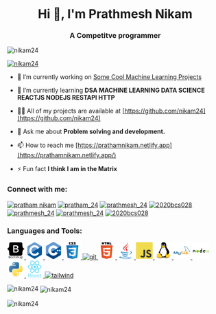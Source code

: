 <h1 align="center">Hi 👋, I'm Prathmesh Nikam</h1>
<h3 align="center">A Competitve programmer</h3>

<p align="left"> <img src="https://komarev.com/ghpvc/?username=nikam24&label=Profile%20views&color=0e75b6&style=flat" alt="nikam24" /> </p>

<p align="left"> <a href="https://github.com/ryo-ma/github-profile-trophy"><img src="https://github-profile-trophy.vercel.app/?username=nikam24" alt="nikam24" /></a> </p>

- 🔭 I’m currently working on [Some Cool Machine Learning Projects](https://github.com/nikam24/File-Compressor-Using-Huffman-Encoding/tree/main/Huffman%20File%20Compression%20Project)

- 🌱 I’m currently learning **DSA MACHINE LEARNING DATA SCIENCE REACTJS NODEJS RESTAPI HTTP**

- 👨‍💻 All of my projects are available at [https://github.com/nikam24](https://github.com/nikam24)

- 💬 Ask me about **Problem solving and development.**

- 📫 How to reach me [https://prathamnikam.netlify.app](https://prathamnikam.netlify.app/)

- ⚡ Fun fact **I think I am in the Matrix**

<h3 align="left">Connect with me:</h3>
<p align="left">
<a href="https://linkedin.com/in/pratham nikam" target="blank"><img align="center" src="https://raw.githubusercontent.com/rahuldkjain/github-profile-readme-generator/master/src/images/icons/Social/linked-in-alt.svg" alt="pratham nikam" height="30" width="40" /></a>
<a href="https://stackoverflow.com/users/pratham_24" target="blank"><img align="center" src="https://raw.githubusercontent.com/rahuldkjain/github-profile-readme-generator/master/src/images/icons/Social/stack-overflow.svg" alt="pratham_24" height="30" width="40" /></a>
<a href="https://www.codechef.com/users/prathmesh_24" target="blank"><img align="center" src="https://cdn.jsdelivr.net/npm/simple-icons@3.1.0/icons/codechef.svg" alt="prathmesh_24" height="30" width="40" /></a>
<a href="https://www.hackerrank.com/2020bcs028" target="blank"><img align="center" src="https://raw.githubusercontent.com/rahuldkjain/github-profile-readme-generator/master/src/images/icons/Social/hackerrank.svg" alt="2020bcs028" height="30" width="40" /></a>
<a href="https://codeforces.com/profile/prathmesh_24" target="blank"><img align="center" src="https://raw.githubusercontent.com/rahuldkjain/github-profile-readme-generator/master/src/images/icons/Social/codeforces.svg" alt="prathmesh_24" height="30" width="40" /></a>
<a href="https://www.leetcode.com/prathmesh_24" target="blank"><img align="center" src="https://raw.githubusercontent.com/rahuldkjain/github-profile-readme-generator/master/src/images/icons/Social/leet-code.svg" alt="prathmesh_24" height="30" width="40" /></a>
<a href="https://auth.geeksforgeeks.org/user/2020bcs028" target="blank"><img align="center" src="https://raw.githubusercontent.com/rahuldkjain/github-profile-readme-generator/master/src/images/icons/Social/geeks-for-geeks.svg" alt="2020bcs028" height="30" width="40" /></a>
</p>

<h3 align="left">Languages and Tools:</h3>
<p align="left"> <a href="https://getbootstrap.com" target="_blank" rel="noreferrer"> <img src="https://raw.githubusercontent.com/devicons/devicon/master/icons/bootstrap/bootstrap-plain-wordmark.svg" alt="bootstrap" width="40" height="40"/> </a> <a href="https://www.cprogramming.com/" target="_blank" rel="noreferrer"> <img src="https://raw.githubusercontent.com/devicons/devicon/master/icons/c/c-original.svg" alt="c" width="40" height="40"/> </a> <a href="https://www.w3schools.com/cpp/" target="_blank" rel="noreferrer"> <img src="https://raw.githubusercontent.com/devicons/devicon/master/icons/cplusplus/cplusplus-original.svg" alt="cplusplus" width="40" height="40"/> </a> <a href="https://www.w3schools.com/css/" target="_blank" rel="noreferrer"> <img src="https://raw.githubusercontent.com/devicons/devicon/master/icons/css3/css3-original-wordmark.svg" alt="css3" width="40" height="40"/> </a> <a href="https://git-scm.com/" target="_blank" rel="noreferrer"> <img src="https://www.vectorlogo.zone/logos/git-scm/git-scm-icon.svg" alt="git" width="40" height="40"/> </a> <a href="https://www.w3.org/html/" target="_blank" rel="noreferrer"> <img src="https://raw.githubusercontent.com/devicons/devicon/master/icons/html5/html5-original-wordmark.svg" alt="html5" width="40" height="40"/> </a> <a href="https://www.java.com" target="_blank" rel="noreferrer"> <img src="https://raw.githubusercontent.com/devicons/devicon/master/icons/java/java-original.svg" alt="java" width="40" height="40"/> </a> <a href="https://developer.mozilla.org/en-US/docs/Web/JavaScript" target="_blank" rel="noreferrer"> <img src="https://raw.githubusercontent.com/devicons/devicon/master/icons/javascript/javascript-original.svg" alt="javascript" width="40" height="40"/> </a> <a href="https://www.linux.org/" target="_blank" rel="noreferrer"> <img src="https://raw.githubusercontent.com/devicons/devicon/master/icons/linux/linux-original.svg" alt="linux" width="40" height="40"/> </a> <a href="https://www.mysql.com/" target="_blank" rel="noreferrer"> <img src="https://raw.githubusercontent.com/devicons/devicon/master/icons/mysql/mysql-original-wordmark.svg" alt="mysql" width="40" height="40"/> </a> <a href="https://nodejs.org" target="_blank" rel="noreferrer"> <img src="https://raw.githubusercontent.com/devicons/devicon/master/icons/nodejs/nodejs-original-wordmark.svg" alt="nodejs" width="40" height="40"/> </a> <a href="https://www.python.org" target="_blank" rel="noreferrer"> <img src="https://raw.githubusercontent.com/devicons/devicon/master/icons/python/python-original.svg" alt="python" width="40" height="40"/> </a> <a href="https://reactjs.org/" target="_blank" rel="noreferrer"> <img src="https://raw.githubusercontent.com/devicons/devicon/master/icons/react/react-original-wordmark.svg" alt="react" width="40" height="40"/> </a> <a href="https://tailwindcss.com/" target="_blank" rel="noreferrer"> <img src="https://www.vectorlogo.zone/logos/tailwindcss/tailwindcss-icon.svg" alt="tailwind" width="40" height="40"/> </a> </p>

<p><img align="left" src="https://github-readme-stats.vercel.app/api/top-langs?username=nikam24&show_icons=true&locale=en&layout=compact" alt="nikam24" /></p>

<p>&nbsp;<img align="center" src="https://github-readme-stats.vercel.app/api?username=nikam24&show_icons=true&locale=en" alt="nikam24" /></p>

<p><img align="center" src="https://github-readme-streak-stats.herokuapp.com/?user=nikam24&" alt="nikam24" /></p>
